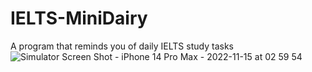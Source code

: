 # IELTS-MiniDairy
A program that reminds you of daily IELTS study tasks
![Simulator Screen Shot - iPhone 14 Pro Max - 2022-11-15 at 02 59 54](https://user-images.githubusercontent.com/118223855/201777364-6126a652-9dd3-46e4-ad44-dce4deacfca5.png)
